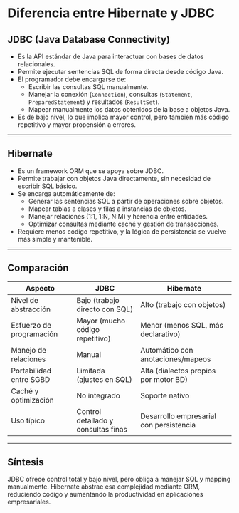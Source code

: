 # Diferencia entre Hibernate y JDBC

## JDBC (Java Database Connectivity)

- Es la API estándar de Java para interactuar con bases de datos relacionales.  
- Permite ejecutar sentencias SQL de forma directa desde código Java.  
- El programador debe encargarse de:
  - Escribir las consultas SQL manualmente.
  - Manejar la conexión (`Connection`), consultas (`Statement`, `PreparedStatement`) y resultados (`ResultSet`).
  - Mapear manualmente los datos obtenidos de la base a objetos Java.
- Es de bajo nivel, lo que implica mayor control, pero también más código repetitivo y mayor propensión a errores.

---

## Hibernate

- Es un framework ORM que se apoya sobre JDBC.  
- Permite trabajar con objetos Java directamente, sin necesidad de escribir SQL básico.  
- Se encarga automáticamente de:
  - Generar las sentencias SQL a partir de operaciones sobre objetos.
  - Mapear tablas a clases y filas a instancias de objetos.
  - Manejar relaciones (1:1, 1:N, N:M) y herencia entre entidades.
  - Optimizar consultas mediante caché y gestión de transacciones.
- Requiere menos código repetitivo, y la lógica de persistencia se vuelve más simple y mantenible.

---

## Comparación

| Aspecto                  | JDBC                                 | Hibernate                              |
|---------------------------|--------------------------------------|----------------------------------------|
| Nivel de abstracción      | Bajo (trabajo directo con SQL)       | Alto (trabajo con objetos)             |
| Esfuerzo de programación  | Mayor (mucho código repetitivo)      | Menor (menos SQL, más declarativo)     |
| Manejo de relaciones      | Manual                               | Automático con anotaciones/mapeos      |
| Portabilidad entre SGBD   | Limitada (ajustes en SQL)            | Alta (dialectos propios por motor BD)  |
| Caché y optimización      | No integrado                        | Soporte nativo                         |
| Uso típico                | Control detallado y consultas finas  | Desarrollo empresarial con persistencia |

---

## Síntesis

JDBC ofrece control total y bajo nivel, pero obliga a manejar SQL y mapping manualmente. Hibernate abstrae esa complejidad mediante ORM, reduciendo código y aumentando la productividad en aplicaciones empresariales.
